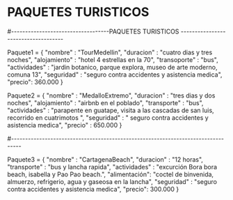 # PAQUETES TURISTICOS 

#-----------------------------------PAQUETES TURISTICOS ------------------------------------

Paquete1 = {
    "nombre" : "TourMedellin",
    "duracion" : "cuatro dias y tres noches",
    "alojamiento" : "hotel 4 estrellas en la 70",
    "transoporte" : "bus",
    "actividades" : "jardin botanico, parque explora, museo de arte moderno, comuna 13",
    "seguridad" : "seguro contra accidentes y asistencia medica",
    "precio": 360.000
}

Paquete2 = {
    "nombre" : "MedalloExtremo",
    "duracion" : "tres dias y dos noches",
    "alojamiento" : "airbnb en el poblado",
    "transporte" : "bus",
    "actividades" : "parapente en guatape, visita a las cascadas de san luis, recorrido en cuatrimotos ",
    "seguridad" : " seguro contra accidentes y asistencia medica",
    "precio" : 650.000
}

#---------------------------------------------------------------------------------

Paquete3 = {
    "nombre" : "CartagenaBeach",
    "duracion" : "12 horas",
    "transporte" : "bus y lancha rapida",
    "actividades" : "excurción Bora bora beach, isabella y Pao Pao beach.",
    "alimentación": "coctel de binvenida, almuerzo, refrigerio, agua y gaseosa en la lancha",
    "seguridad" : "seguro contra accidentes y asistencia medica",
    "precio": 300.000
}

